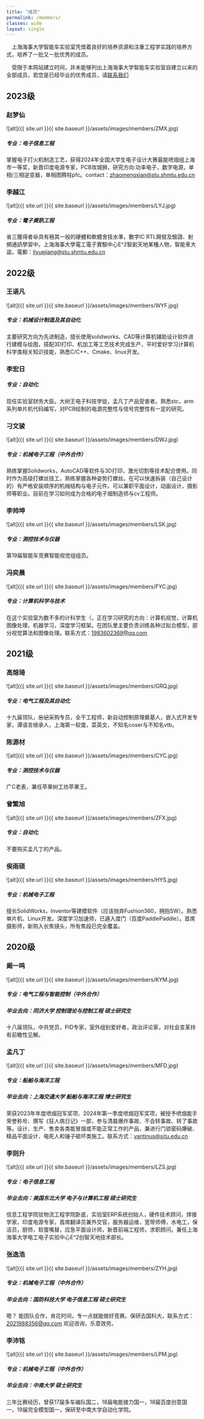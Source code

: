 ```yaml
---
title: "成员"
permalink: /members/
classes: wide
layout: single
---
```

&ensp;&ensp;上海海事大学智能车实验室凭借着良好的培养资源和注重工程学实践的培养方式，培养了一批又一批优秀的成员。  

&ensp;&ensp;受限于本网站建立时间，并未能够列出上海海事大学智能车实验室自建立以来的全部成员，若您是已经毕业的优秀成员，请[联系我们][link1]<br>
## 2023级
### 赵梦仙
![alt]({{ site.url }}{{ site.baseurl }}/assets/images/members/ZMX.jpg)
##### 专业：电子信息工程
掌握电子打火机制造工艺，获得2024年全国大学生电子设计大赛最能喷烟组上海市一等奖，新晋印度电源专家，PCB攻城狮，研究方向:功率电子，数字电源，单相/三相逆变器，单相图腾柱pfc。contact：zhaomengxian@stu.shmtu.edu.cn

### 李越江
![alt]({{ site.url }}{{ site.baseurl }}/assets/images/members/LYJ.jpg)
##### 专业：電子資訊工程
省三獲得者😆具有極其一般的硬體和軟體舍技水準，數字IC RTL開發及驗證、射頻通訊學習中。上海海事大學電工電子實驗中心E^2智創天地某種人物，智能車大盜。電郵：[liyuejiang@stu.shmtu.edu.cn](mailto:liyuejiang@stu.shmtu.edu.cn)

## 2022级
### 王语凡
![alt]({{ site.url }}{{ site.baseurl }}/assets/images/members/WYF.jpg)
##### 专业：机械设计制造及其自动化
主要研究方向为先进制造，擅长使用solidworks、CAD等计算机辅助设计软件进行建模与绘图，搭配3D打印、机加工等工艺技术完成生产，平时爱好学习计算机科学类相关知识技能，熟悉C/C++、Cmake、linux开发。  
### 李宏日
<!-- ![alt]({{ site.url }}{{ site.baseurl }}/assets/images/members/LHR.jpg) -->
##### 专业：自动化
现任实验室财务大臣。大树王电子科技学徒，孟凡丁产品受害者。熟悉stc，arm系列单片机代码编写，对PCB绘制的电源完整性与信号完整性有一定的研究。
### 刁文骏
![alt]({{ site.url }}{{ site.baseurl }}/assets/images/members/DWJ.jpg)
##### 专业：机械电子工程（中外合作）
熟练掌握Solidworks，AutoCAD等软件与3D打印，激光切割等技术配合使用。同时作为高级打螺丝技工，熟练掌握各种姿势打螺丝。在可以快速拆装（自己设计的）有严格安装顺序的机械结构与电子元件。可以兼职平面设计，动画设计，摄影师等职业。目前在学习如何成为合格的电子烟制造师与cv工程师。
### 李帅坤
![alt]({{ site.url }}{{ site.baseurl }}/assets/images/members/LSK.jpg)
##### 专业：测控技术与仪器
第19届智能车竞赛智能视觉组组员。
### 冯奕晨
![alt]({{ site.url }}{{ site.baseurl }}/assets/images/members/FYC.jpg)
##### 专业：计算机科学与技术
在这个实验室为数不多的计科学生（，正在学习研究的方向：计算机视觉，计算机图像处理，机器学习，深度学习框架。在团队里主要负责训练各种过拟合模型，部分视觉算法和图像处理。联系方式：1983602369@qq.com
## 2021级
### 高熔琦
![alt]({{ site.url }}{{ site.baseurl }}/assets/images/members/GRQ.jpg)
##### 专业：电气工程及其自动化
十九届领队，~~忘记~~采购专员，全干工程师，新自动控制原理奠基人，嵌入式开发专家，谭语言继承人，上海第一软蛋，菜英文，不知名coser与不知名vtb。
### 陈源材
![alt]({{ site.url }}{{ site.baseurl }}/assets/images/members/CYC.jpg)
##### 专业：测控技术与仪器
广C老表，兼任苹果树工坊苹果王。
### 曾繁旭
![alt]({{ site.url }}{{ site.baseurl }}/assets/images/members/ZFX.jpg)
##### 专业：自动化
不要购买孟凡丁的产品。
### 侯雨硕
![alt]({{ site.url }}{{ site.baseurl }}/assets/images/members/HYS.jpg)
##### 专业：机械电子工程
擅长SolidWorks，Inventor等建模软件（应该抛弃Fushion360，拥抱SW）。熟悉单片机、Linux开发。深度学习加速师，已遁入度门（百度PaddlePaddle）。首席摄影师，新购入长焦镜头，所有焦段已完全覆盖。
## 2020级
### 阚一鸣
![alt]({{ site.url }}{{ site.baseurl }}/assets/images/members/KYM.jpg)
##### 专业：电气工程与智能控制（中外合作）
##### 毕业去向：同济大学 控制理论与控制工程 硕士研究生
十八届领队，中共党员，PID专家，室外组别爱好者，政治评论家，对社会变革持有前瞻性见解。
### 孟凡丁
![alt]({{ site.url }}{{ site.baseurl }}/assets/images/members/MFD.jpg)
##### 专业：船舶与海洋工程
##### 毕业去向：上海交通大学 船舶与海洋工程 博士研究生
荣获2023年年度喷烟冠军奖项、2024年第一季度喷烟冠军奖项，被授予喷烟能手荣誉称号、撰写《狂人病日记》一部，参与清晨爆炸事故、不会转事故、转了事故等。设计、生产、售卖各类能冒烟或不能正常工作的产品，兼进行门锁密码爆破、精品平面设计、电死人和锤子砸坏类施工。联系方式：vantinus@sjtu.edu.cn
### 李则升
![alt]({{ site.url }}{{ site.baseurl }}/assets/images/members/LZS.jpg)
##### 专业：电子信息工程
##### 毕业去向：美国东北大学 电子与计算机工程 硕士研究生
信息工程学院驻物流工程学院卧底，实验室ERP系统创始人，硬件技术顾问，焊接学家，印度电源专家，首席翻译员兼外交官，服务器运维，宽带师傅，水电工，保洁员，厨师，软蛋嘴替，应急平面设计师，新晋前端工程师，求职顾问。兼任上海海事大学电工电子实验中心E^2创智天地技术部长。
### 张逸浩
![alt]({{ site.url }}{{ site.baseurl }}/assets/images/members/ZYH.jpg)
##### 专业：机械电子工程（中外合作）
##### 毕业去向：国防科技大学 电子信息工程 硕士研究生
嗯？ 能团队合作，肯花时间，专一点就能做好竞赛。保研去国科大，联系方式：2021988356@qq.com 欢迎咨询，乐意效劳。
### 李沛铭
![alt]({{ site.url }}{{ site.baseurl }}/assets/images/members/LPM.jpg)
##### 专业：机械电子工程（中外合作）
##### 毕业去向：中南大学 硕士研究生
三年比赛经历，曾获17届多车编队国二，18届电能接力国一，18届百度创意国一，19届完全模型国一，保研至中南大学自动化学院。

<!-- #### 孟凡丁
##### 专业：
##### 毕业去向： -->



[link1]:https://smuscl.org/members-contact/